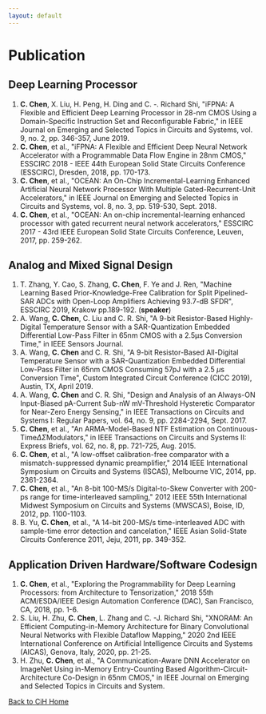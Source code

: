 ```yaml
---
layout: default
---
```


# Publication

## Deep Learning Processor

1. **C. Chen**, X. Liu, H. Peng, H. Ding and C. -. Richard Shi, "iFPNA: A Flexible and Efficient Deep Learning Processor in 28-nm CMOS Using a Domain-Specific Instruction Set and Reconfigurable Fabric," in IEEE Journal on Emerging and Selected Topics in Circuits and Systems, vol. 9, no. 2, pp. 346-357, June 2019.
1. **C. Chen**, et al., "iFPNA: A Flexible and Efficient Deep Neural Network Accelerator with a Programmable Data Flow Engine in 28nm CMOS," ESSCIRC 2018 - IEEE 44th European Solid State Circuits Conference (ESSCIRC), Dresden, 2018, pp. 170-173.
1. **C. Chen**, et al., "OCEAN: An On-Chip Incremental-Learning Enhanced Artificial Neural Network Processor With Multiple Gated-Recurrent-Unit Accelerators," in IEEE Journal on Emerging and Selected Topics in Circuits and Systems, vol. 8, no. 3, pp. 519-530, Sept. 2018.
1. **C. Chen**, et al., "OCEAN: An on-chip incremental-learning enhanced processor with gated recurrent neural network accelerators," ESSCIRC 2017 - 43rd IEEE European Solid State Circuits Conference, Leuven, 2017, pp. 259-262.

## Analog and Mixed Signal Design

1. T. Zhang, Y. Cao, S. Zhang, **C. Chen**, F. Ye and J. Ren, "Machine Learning Based Prior-Knowledge-Free Calibration for Split Pipelined-SAR ADCs with Open-Loop Amplifiers Achieving 93.7-dB SFDR",  ESSCIRC 2019, Krakow pp.189-192. (**speaker**)
1. A. Wang, **C. Chen**, C. Liu and C. R. Shi, "A 9-bit Resistor-Based Highly-Digital Temperature Sensor with a SAR-Quantization Embedded Differential Low-Pass Filter in 65nm CMOS with a 2.5μs Conversion Time," in IEEE Sensors Journal.
1. A. Wang, **C. Chen** and C. R. Shi, "A 9-bit Resistor-Based All-Digital Temperature Sensor with a SAR-Quantization Embedded Differential Low-Pass Filter in 65nm CMOS Consuming 57pJ with a 2.5 $\mu$s Conversion Time", Custom Integrated Circuit Conference (CICC 2019), Austin, TX, April 2019. 
1. A. Wang, **C. Chen** and C. R. Shi, "Design and Analysis of an Always-ON Input-Biased pA-Current Sub-nW mV-Threshold Hysteretic Comparator for Near-Zero Energy Sensing," in IEEE Transactions on Circuits and Systems I: Regular Papers, vol. 64, no. 9, pp. 2284-2294, Sept. 2017.
1. **C. Chen**, et al., "An ARMA-Model-Based NTF Estimation on Continuous-Time$\Delta\Sigma$Modulators," in IEEE Transactions on Circuits and Systems II: Express Briefs, vol. 62, no. 8, pp. 721-725, Aug. 2015.
1. **C. Chen**, et al., "A low-offset calibration-free comparator with a mismatch-suppressed dynamic preamplifier," 2014 IEEE International Symposium on Circuits and Systems (ISCAS), Melbourne VIC, 2014, pp. 2361-2364.
1. **C. Chen**, et al., "An 8-bit 100-MS/s Digital-to-Skew Converter with 200-ps range for time-interleaved sampling," 2012 IEEE 55th International Midwest Symposium on Circuits and Systems (MWSCAS), Boise, ID, 2012, pp. 1100-1103.
1. B. Yu, **C. Chen**, et al., "A 14-bit 200-MS/s time-interleaved ADC with sample-time error detection and cancelation," IEEE Asian Solid-State Circuits Conference 2011, Jeju, 2011, pp. 349-352.


## Application Driven Hardware/Software Codesign

1. **C. Chen**, et al., "Exploring the Programmability for Deep Learning Processors: from Architecture to Tensorization," 2018 55th ACM/ESDA/IEEE Design Automation Conference (DAC), San Francisco, CA, 2018, pp. 1-6.
1. S. Liu, H. Zhu, **C. Chen**, L. Zhang and C. -J. Richard Shi, "XNORAM: An Efficient Computing-in-Memory Architecture for Binary Convolutional Neural Networks with Flexible Dataflow Mapping," 2020 2nd IEEE International Conference on Artificial Intelligence Circuits and Systems (AICAS), Genova, Italy, 2020, pp. 21-25.
1. H. Zhu, **C. Chen**, et al., "A Communication-Aware DNN Accelerator on ImageNet Using in-Memory Entry-Counting Based Algorithm-Circuit-Architecture Co-Design in 65nm CMOS," in IEEE Journal on Emerging and Selected Topics in Circuits and System.


[Back to CiH Home](./)

